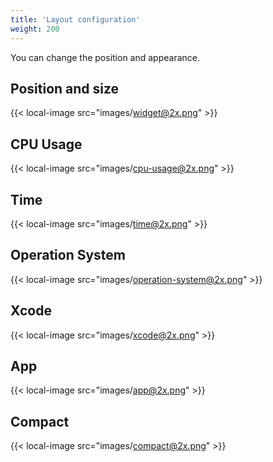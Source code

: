 ```yaml
---
title: 'Layout configuration'
weight: 200
---
```


You can change the position and appearance.

## Position and size

{{< local-image src="images/widget@2x.png" >}}

## CPU Usage

{{< local-image src="images/cpu-usage@2x.png" >}}

## Time

{{< local-image src="images/time@2x.png" >}}

## Operation System

{{< local-image src="images/operation-system@2x.png" >}}

## Xcode

{{< local-image src="images/xcode@2x.png" >}}

## App

{{< local-image src="images/app@2x.png" >}}

## Compact

{{< local-image src="images/compact@2x.png" >}}
